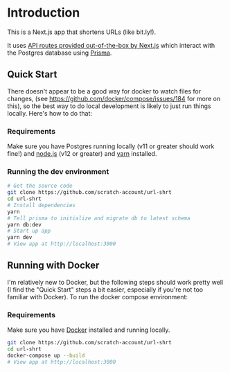 # Introduction

This is a Next.js app that shortens URLs (like bit.ly!).

It uses [API routes provided out-of-the-box by Next.js](https://nextjs.org/docs/api-routes/introduction) which interact with the Postgres database using [Prisma](https://www.prisma.io/).

## Quick Start

There doesn't appear to be a good way for docker to watch files for changes, (see https://github.com/docker/compose/issues/184 for more on this), so the best way to do local development is likely to just run things locally. Here's how to do that:

### Requirements

Make sure you have Postgres running locally (v11 or greater should work fine!) and [node.js](https://nodejs.org/en/) (v12 or greater) and [yarn](https://yarnpkg.com/) installed.

### Running the dev environment

```bash
# Get the source code
git clone https://github.com/scratch-account/url-shrt
cd url-shrt
# Install dependencies
yarn
# Tell prisma to initialize and migrate db to latest schema
yarn db:dev
# Start up app
yarn dev
# View app at http://localhost:3000
```

## Running with Docker

I'm relatively new to Docker, but the following steps should work pretty well (I find the "Quick Start" steps a bit easier, especially if you're not too familiar with Docker). To run the docker compose environment:

### Requirements

Make sure you have [Docker](https://www.docker.com/products/docker-desktop) installed and running locally.

```bash
git clone https://github.com/scratch-account/url-shrt
cd url-shrt
docker-compose up --build
# View app at http://localhost:3000
```
